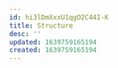 ```yaml
---
id: hi3lDmXxxU1qgO2C44I-K
title: Structure
desc: ''
updated: 1639759165194
created: 1639759165194
---
```


